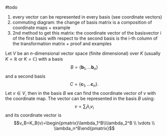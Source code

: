 
#todo 
1. every vector can be represented in every basis (see coordinate vectors)
2. commuting diagram: the change of basis matrix is a composition of coordinate maps + example
3. 2nd method to get this matrix: the coordinate vector of the basisvector i of the first basis with respect to the second basis is the i-th column of the transformation matrix + proof and examples



Let $V$ be an $n$-dimensional vector space (finite dimensional) over $K$ (usually $K=\mathbb{R}$ or $K=\mathbb{C}$) with a basis 
$$B=\{\boldsymbol{b}_1, ... \boldsymbol{b}_n\}$$
and a second basis 
$$C=\{\boldsymbol{c}_1, ... \boldsymbol{c}_n\}.$$
Let $v\in V$, then in the basis $B$ we can find the coordinate vector of $v$ with the coordinate map. The vector can be represented in the basis $B$ using:
$$v=\sum_i \lambda_i v_i$$
and its coordinate vector is
$$v_B=K_B(v)=\begin{pmatrix}\lambda_1^B\\\lambda_2^B \\ \vdots \\ \lambda_n^B\end{pmatrix}$$
